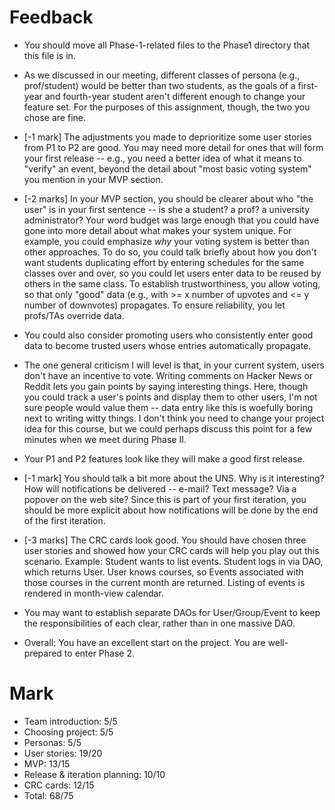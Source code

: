 # Feedback

* You should move all Phase-1-related files to the Phase1 directory that this file is in.

* As we discussed in our meeting, different classes of persona (e.g., prof/student) would be better than two students, as the goals of a first-year and fourth-year student aren't different enough to change your feature set. For the purposes of this assignment, though, the two you chose are fine.

* [-1 mark] The adjustments you made to deprioritize some user stories from P1 to P2 are good. You may need more detail for ones that will form your first release -- e.g., you need a better idea of what it means to "verify" an event, beyond the detail about "most basic voting system" you mention in your MVP section.

* [-2 marks] In your MVP section, you should be clearer about who "the user" is in your first sentence -- is she a student? a prof? a university administrator? Your word budget was large enough that you could have gone into more detail about what makes your system unique. For example, you could emphasize *why* your voting system is better than other approaches. To do so, you could talk briefly about how you don't want students duplicating effort by entering schedules for the same classes over and over, so you could let users enter data to be reused by others in the same class. To establish trustworthiness, you allow voting, so that only "good" data (e.g., with >= x number of upvotes and <= y number of downvotes) propagates. To ensure reliability, you let profs/TAs override data.

* You could also consider promoting users who consistently enter good data to become trusted users whose entries automatically propagate.

* The one general criticism I will level is that, in your current system, users don't have an incentive to vote. Writing comments on Hacker News or Reddit lets you gain points by saying interesting things. Here, though you could track a user's points and display them to other users, I'm not sure people would value them -- data entry like this is woefully boring next to writing witty things. I don't think you need to change your project idea for this course, but we could perhaps discuss this point for a few minutes when we meet during Phase II.

* Your P1 and P2 features look like they will make a good first release.

* [-1 mark] You should talk a bit more about the UNS. Why is it interesting? How will notifications be delivered -- e-mail? Text message? Via a popover on the web site? Since this is part of your first iteration, you should be more explicit about how notifications will be done by the end of the first iteration.

* [-3 marks] The CRC cards look good. You should have chosen three user stories and showed how your CRC cards will help you play out this scenario. Example: Student wants to list events. Student logs in via DAO, which returns User. User knows courses, so Events associated with those courses in the current month are returned. Listing of events is rendered in month-view calendar.

* You may want to establish separate DAOs for User/Group/Event to keep the responsibilities of each clear, rather than in one massive DAO.

* Overall: You have an excellent start on the project. You are well-prepared to enter Phase 2.

# Mark

* Team introduction: 5/5
* Choosing project: 5/5
* Personas: 5/5
* User stories: 19/20
* MVP: 13/15
* Release & iteration planning: 10/10
* CRC cards: 12/15
* Total: 68/75
